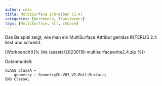```yaml
---
author: ceis
title: MultiSurface schreiben (2.4)
categories: [Workbench, Transformer]
tags: [MultiSurface, xtf, chbase]
---
```


Das Beispiel zeigt, wie man ein MultiSurface Attribut gemäss INTERLIS 2.4 liest und schreibt.

[Workbench]({% link /assets/20230118-multisurfacewrite2.4.zip %})

Datenmodell:

	CLASS ClassA =
		geometry : GeometryCHLV03_V2.MultiSurface;
	END ClassA;
